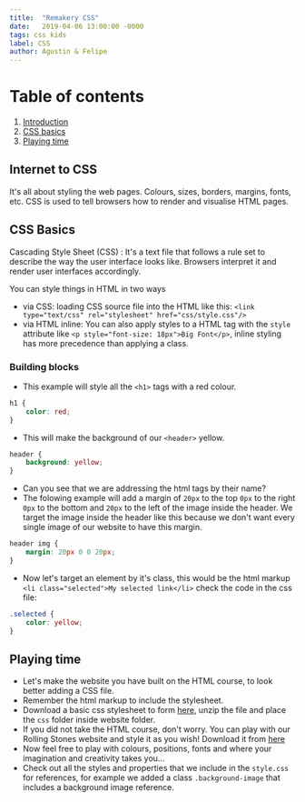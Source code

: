 ```yaml
---
title:  "Remakery CSS"
date:   2019-04-06 13:00:00 -0000
tags: css kids
label: CSS
author: Agustin & Felipe
---
```

# Table of contents
1. [Introduction](#introduction)
2. [CSS basics](#basics)
3. [Playing time](#exercise)

## Internet to CSS <a name="introduction"></a>
It's all about styling the web pages. Colours, sizes, borders, margins, fonts, etc. CSS is used to tell browsers how to render 
and visualise HTML pages.

## CSS Basics <a name="basics"></a>
Cascading Style Sheet (CSS) : It's a text file that follows a rule set to describe the way the user interface looks like.
Browsers interpret it and render user interfaces accordingly.

You can style things in HTML in two ways
- via CSS: loading CSS source file into the HTML like this: `<link type="text/css" rel="stylesheet" href="css/style.css"/>`
- via HTML inline: You can also apply styles to a HTML tag with the `style` attribute like `<p style="font-size: 18px">Big Font</p>`, inline styling has more precedence than applying a class.

### Building blocks

* This example will style all the `<h1>` tags with a red colour.
```css
h1 {
    color: red;
}
```

* This will make the background of our `<header>` yellow.
```css
header {
	background: yellow;
}
```

* Can you see that we are addressing the html tags by their name?
* The folowing example will add a margin of `20px` to the top `0px` to the right `0px` to the bottom and `20px` to the left of the image inside the header.
We target the image inside the header like this because we don't want every single image of our website to have this margin.

```css
header img {
	margin: 20px 0 0 20px;
}
```

* Now let's target an element by it's class, this would be the html markup `<li class="selected">My selected link</li>` check the code in the css file:

```css
.selected {
    color: yellow;
}
```

## Playing time <a name="exercise"></a>

* Let's make the website you have built on the HTML course, to look better adding a CSS file.
* Remember the html markup to include the stylesheet.
* Download a basic css stylesheet to form [here](/course-6/exercise-css.zip), unzip the file and place the `css` folder inside website folder.
* If you did not take the HTML course, don't worry. You can play with our Rolling Stones website and style it as you wish! Download it from [here](/course-6/example.zip)
* Now feel free to play with colours, positions, fonts and where your imagination and creativity takes you...
* Check out all the styles and properties that we include in the `style.css` for references, for example we added a class `.background-image` that includes a background image reference.
